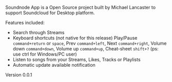 Soundnode App is a Open Source project built by Michael Lancaster to support Soundcloud for Desktop platform.

Features included:
- Search through Streams
- Keyboard shortcuts (not native for this release)
Play/Pause `command+return` or `space`, Prev `command+left`, Next `command+right`, Volume down `command+down`, Volume up `command+up`, Cheat-sheet `shift+?` (ps: use ctrl for Windows/PC user)
- Listen to songs from your Streams, Likes, Tracks or Playlists
- Automatic update available notification

Version 0.0.1
